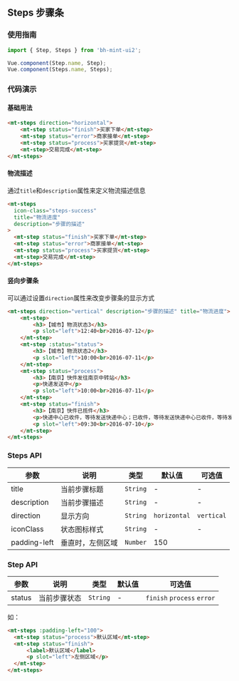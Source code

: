 ## Steps 步骤条

### 使用指南
``` javascript
import { Step, Steps } from 'bh-mint-ui2';

Vue.component(Step.name, Step);
Vue.component(Steps.name, Steps);
```

### 代码演示

#### 基础用法

```html
<mt-steps direction="horizontal">
    <mt-step status="finish">买家下单</mt-step>
    <mt-step status="error">商家接单</mt-step>
    <mt-step status="process">买家提货</mt-step>
    <mt-step>交易完成</mt-step>
</mt-steps>

```



#### 物流描述


通过`title`和`description`属性来定义物流描述信息


```html
<mt-steps
  icon-class="steps-success"
  title="物流进度"
  description="步骤的描述"
>
  <mt-step status="finish">买家下单</mt-step>
  <mt-step status="error">商家接单</mt-step>
  <mt-step status="process">买家提货</mt-step>
  <mt-step>交易完成</mt-step>
</mt-steps>
```


#### 竖向步骤条


可以通过设置`direction`属性来改变步骤条的显示方式

```html
<mt-steps direction="vertical" description="步骤的描述" title="物流进度">
    <mt-step>
        <h3>【城市】物流状态3</h3>
        <p slot="left">12:40<br>2016-07-12</p>
    </mt-step>
    <mt-step :status="status">
        <h3>【城市】物流状态2</h3>
        <p slot="left">10:00<br>2016-07-11</p>
    </mt-step>
    <mt-step status="process">
        <h3>【南京】快件发往南京中转站</h3>
        <p>快递发送中</p>
        <p slot="left">10:00<br>2016-07-11</p>
    </mt-step>
    <mt-step status="finish">
        <h3>【南京】快件已揽件</h3>
        <p>快递中心已收件，等待发送快递中心；已收件，等待发送快递中心已收件，等待发送；快递中心已收件，等待发送</p>
        <p slot="left">09:30<br>2016-07-10</p>
    </mt-step>
</mt-steps>
```





### Steps API

| 参数 | 说明 | 类型 | 默认值 | 可选值 |
|-----------|-----------|-----------|-------------|-------------|
| title | 当前步骤标题 | `String` | - | - |
| description | 当前步骤描述 | `String` | - | - |
| direction | 显示方向 | `String` | `horizontal` | `vertical` |
| iconClass | 状态图标样式 | `String` | - | - |
| padding-left | 垂直时，左侧区域 |`Number` | 150 |   |


### Step API

| 参数 | 说明 | 类型 | 默认值 | 可选值 |
|-----------|-----------|-----------|-------------|-------------|
| status | 当前步骤状态 | `String` | - | `finish` `process` `error` |




如：
```html
<mt-steps :padding-left="100">
  <mt-step status="process">默认区域</mt-step>
  <mt-step status="finish">
      <label>默认区域</label>
      <p slot="left">左侧区域</p>
  </mt-step>
</mt-steps>
```
